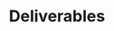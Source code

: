 ---
layout: default
type: deliverables
title: "Deliverables"
sortorder: 3.9
deck: "Page layout grids create structure and harmony on the page."
---